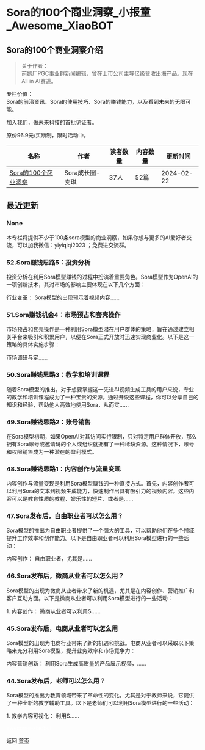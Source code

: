 # Sora的100个商业洞察_小报童_Awesome_XiaoBOT

## Sora的100个商业洞察介绍
> 关于作者：    
前鹅厂PGC事业群新闻编辑，曾在上市公司主导亿级营收出海产品。现在All in AI赛道。    
    
专栏价值：    
Sora的前沿资讯、Sora的使用技巧、Sora的赚钱能力，以及看到未来的无限可能。    
    
加入我们，做未来科技的首批见证者。    
    
原价96.9元/买断制，限时活动中。  
  


|名称|作者|读者数量|内容数量|更新时间|
|---|---|---|---|---|
|[Sora的100个商业洞察](https://xiaobot.net/p/Ai2088?refer=0b133df9-27dc-423b-8101-639049001c13)|Sora成长圈-麦琪|37人|52篇|2024-02-22|

## 最近更新
### None

本专栏将提供不少于100条sora模型的商业洞察，如果你想与更多的AI爱好者交流，可以加我微信：yiyiqiqi2023 ；免费进交流群。

### 52.Sora赚钱思路5：投资分析

投资分析在利用Sora模型赚钱的过程中扮演着重要角色。Sora模型作为OpenAI的一项创新技术，其对市场的影响主要体现在以下几个方面：

行业变革： Sora模型的出现预示着视频内容......

### 51.Sora赚钱机会4：市场预占和套壳操作

市场预占和套壳操作是一种利用Sora模型潜在用户群体的策略，旨在通过建立相关平台来吸引和积累用户，以便在Sora正式开放时迅速实现商业化。以下是这一策略的具体实施步骤：

市场调研与定......

### 50.Sora赚钱思路3：教学和培训课程

随着Sora模型的推出，对于想要掌握这一先进AI视频生成工具的用户来说，专业的教学和培训课程成为了一种宝贵的资源。通过开设这些课程，你可以分享自己的知识和经验，帮助他人高效地使用Sora，从而实......

### 49.Sora赚钱思路2：账号销售

在Sora模型初期，如果OpenAI对其访问实行限制，只对特定用户群体开放，那么拥有Sora账号或邀请码的个人或组织就拥有了一种稀缺资源。这种情况下，账号和权限销售成为一种潜在的盈利模式。

### 48.Sora赚钱思路1：内容创作与流量变现

内容创作与流量变现是利用Sora模型赚钱的一种直接方式。首先，内容创作者可以利用Sora的文本到视频生成能力，快速制作出具有吸引力的视频内容。这些内容可以是教育性质的教程、娱乐性的短片、或者是......

### 47.Sora发布后，自由职业者可以怎么用？

Sora模型的推出为自由职业者提供了一个强大的工具，可以帮助他们在多个领域提升工作效率和创作能力。以下是自由职业者可以利用Sora模型进行的一些活动：

内容创作： 自由职业者，尤其是......

### 46.Sora发布后，微商从业者可以怎么用？

Sora模型的出现为微商从业者带来了新的机遇，尤其是在内容创作、营销推广和客户互动方面。以下是微商从业者可以利用Sora模型进行的一些活动：

1\. 内容创作： 微商从业者可以利用S......

### 45.Sora发布后，电商从业者可以怎么用

Sora模型的出现为电商行业带来了新的机遇和挑战。电商从业者可以采取以下策略来充分利用Sora模型，提升业务效率和市场竞争力：

内容营销创新： 利用Sora生成高质量的产品展示视频，......

### 44.Sora发布后，老师可以怎么用？

Sora模型的推出为教育领域带来了革命性的变化，尤其是对于教师来说，它提供了一种全新的教学辅助工具。以下是老师们可以利用Sora模型进行的一些活动：

1\. 教学内容可视化： 利用S......


<a href="https://github.com/Reno9527/awesome-xiaobot" style="color: white; text-decoration: none;">awesome-xiaobot</a>

返回 [首页](../README.md)
